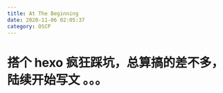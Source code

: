 ```yaml
---
title: At The Beginning
date: 2020-11-06 02:05:37
category: OSCP
---
```


# 搭个 hexo 疯狂踩坑，总算搞的差不多，陆续开始写文 。。。